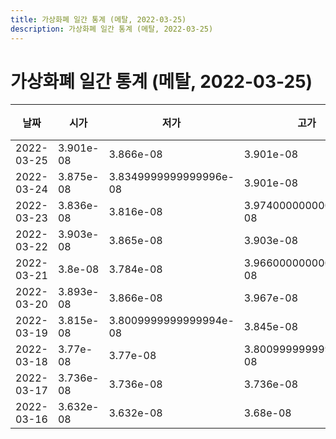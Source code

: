 ```yaml
---
title: 가상화폐 일간 통계 (메탈, 2022-03-25)
description: 가상화폐 일간 통계 (메탈, 2022-03-25)
---
```


가상화폐 일간 통계 (메탈, 2022-03-25)
===

|날짜|시가|저가|고가|종가|비고|
|--|--|--|--|--|--|
|2022-03-25|3.901e-08|3.866e-08|3.901e-08|3.867e-08|    |
|2022-03-24|3.875e-08|3.8349999999999996e-08|3.901e-08|3.901e-08|    |
|2022-03-23|3.836e-08|3.816e-08|3.9740000000000004e-08|3.9740000000000004e-08|    |
|2022-03-22|3.903e-08|3.865e-08|3.903e-08|3.865e-08|    |
|2022-03-21|3.8e-08|3.784e-08|3.9660000000000006e-08|3.9660000000000006e-08|    |
|2022-03-20|3.893e-08|3.866e-08|3.967e-08|3.866e-08|    |
|2022-03-19|3.815e-08|3.8009999999999994e-08|3.845e-08|3.845e-08|    |
|2022-03-18|3.77e-08|3.77e-08|3.8009999999999994e-08|3.8009999999999994e-08|    |
|2022-03-17|3.736e-08|3.736e-08|3.736e-08|3.736e-08|    |
|2022-03-16|3.632e-08|3.632e-08|3.68e-08|3.68e-08|    |
